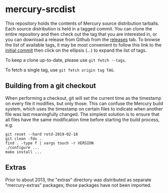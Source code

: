 mercury-srcdist
===============

This repository holds the contents of Mercury source distribution tarballs.
Each source distribution is held in a tagged commit. You can clone the entire
repository and then check out the tag that you are interested in, or you can
download a release from Github from the
[releases](https://github.com/Mercury-Language/mercury-srcdist/tags)
tab. To browse the list of available tags, it may be most convenient to follow
this link to the
[initial commit](https://github.com/Mercury-Language/mercury-srcdist/commit/9101f6d96bc9d0e2ec0f84048d85b00c4826a595)
then click on the ellipsis (...) to expand the list of tags.

To keep a clone up-to-date, please use `git fetch --tags`.

To fetch a single tag, use `git fetch origin tag TAG`.

Building from a git checkout
----------------------------

When performing a checkout, git will set the current time as the timestamp
on every file it modifies, but only those. This can confuse the Mercury
build system, which uses the timestamp on certain files to indicate when
another file was last meaningfully changed. The simplest solution is to
ensure that all files have the same modification time before starting
the build process, e.g.

    git reset --hard rotd-2019-02-18
    git clean -fdx .
    find . -type f | xargs touch -r VERSION
    ./configure ...
    make install ...

Extras
------

Prior to about 2013, the "extras" directory was distributed as separate
"mercury-extras" packages; those packages have not been imported.
